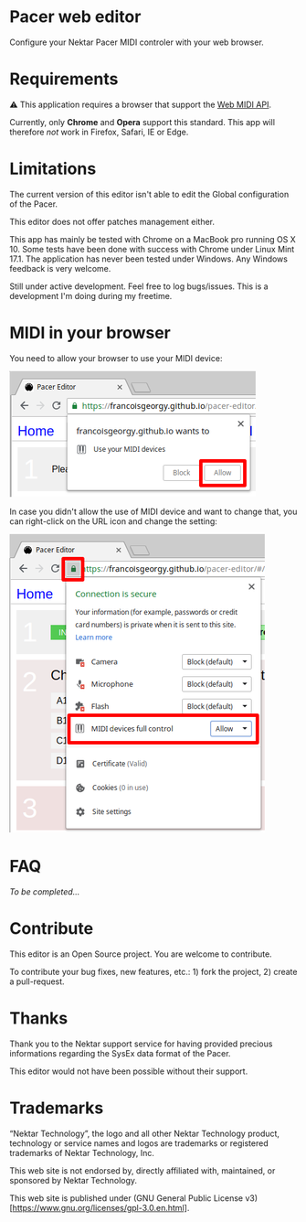 # Pacer web editor

Configure your Nektar Pacer MIDI controler with your web browser. 


# Requirements

:warning: This application requires a browser that support the [Web MIDI API](http://webaudio.github.io/web-midi-api/).

Currently, only **Chrome** and **Opera** support this standard. This app will therefore _not_ work in Firefox, Safari, IE or Edge. 


# Limitations

The current version of this editor isn't able to edit the Global configuration of the Pacer.

This editor does not offer patches management either.

This app has mainly be tested with Chrome on a MacBook pro running OS X 10. Some tests have been done with success with Chrome under Linux Mint 17.1. 
The application has never been tested under Windows. Any Windows feedback is very welcome.

Still under active development. Feel free to log bugs/issues. This is a development I'm doing during my freetime. 


# MIDI in your browser

You need to allow your browser to use your MIDI device:

![screenshot](/public/help-01.png "midi settings in Chrome")

In case you didn't allow the use of MIDI device and want to change that, you can right-click on the URL icon and change the setting:
        
![screenshot](/public/help-02.png "midi settings in Chrome")


# FAQ

_To be completed..._


# Contribute

This editor is an Open Source project. You are welcome to contribute.

To contribute your bug fixes, new features, etc.: 1) fork the project, 2) create a pull-request.


# Thanks

Thank you to the Nektar support service for having provided precious informations regarding the SysEx data format of the Pacer.

This editor would not have been possible without their support.



# Trademarks

“Nektar Technology”, the logo and all other Nektar Technology product, technology or service names and logos are trademarks or registered trademarks of Nektar Technology, Inc.

This web site is not endorsed by, directly affiliated with, maintained, or sponsored by Nektar Technology.

This web site is published under (GNU General Public License v3)[https://www.gnu.org/licenses/gpl-3.0.en.html].


